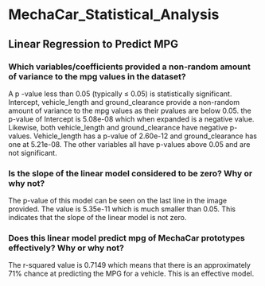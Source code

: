 # MechaCar_Statistical_Analysis

## Linear Regression to Predict MPG
 ### Which variables/coefficients provided a non-random amount of variance to the mpg values in the dataset?

A p -value less than 0.05 (typically ≤ 0.05) is statistically significant. Intercept, vehicle_length and ground_clearance provide a non-random amount of variance to the mpg values as their pvalues are below 0.05.  the p-value of Intercept is 5.08e-08 which when expanded is a negative value. Likewise, both vehicle_length and ground_clearance have negative p-values. Vehicle_length has a p-value of 2.60e-12 and ground_clearance has one at 5.21e-08. The other variables all have p-values above 0.05 and are not significant. 

### Is the slope of the linear model considered to be zero? Why or why not?
The p-value of this model can be seen on the last line in the image provided. The value is 5.35e-11 which is much smaller than 0.05. This indicates that the slope of the linear model is not zero. 

### Does this linear model predict mpg of MechaCar prototypes effectively? Why or why not?
The r-squared value is 0.7149 which means that there is an approximately 71% chance at predicting the MPG for a vehicle. This is an effective model. 
